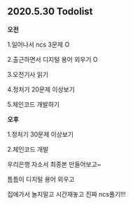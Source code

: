 ## 2020.5.30 Todolist

**오전**

1.일어나서 ncs 3문제 O

2.출근하면서 디지털 용어 외우기 O

3.오전기사 읽기

4.정처기 20문제 이상보기

5.체인코드 개발하기



**오후**

1.정처기 30문제 이상보기

2.체인코드 개발







우리은행 자소서 최종본 만들어보고~

틈틈이 디지털 용어 외우고

집에가서 놀지말고 시간재놓고 진짜 ncs풀기!!!